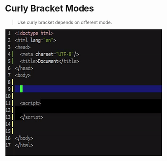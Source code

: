 # Curly Bracket Modes
> Use curly bracket depends on different mode.

<p align="center">
  <img src="./cbm.gif" width="600" height="405"/>
</p>
